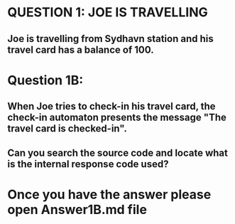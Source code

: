 QUESTION 1: JOE IS TRAVELLING 
=============================

Joe is travelling from Sydhavn station and his travel card has a balance of 100.
---------------------------------------------------------------------------------------------------------------
 
Question 1B:
============
When Joe tries to check-in his travel card, the check-in automaton presents the message "The travel card is checked-in". 
------------------------------------------------------------------------------------------------------------------------
Can you search the source code and locate what is the internal response code used?
------------------------------------------------------------------------------------------------------------------------

Once you have the answer please open Answer1B.md file
=====================================================
